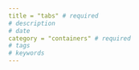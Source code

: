 ```yaml
---
title = "tabs" # required 
# description
# date 
category = "containers" # required 
# tags
# keywords
---
```


